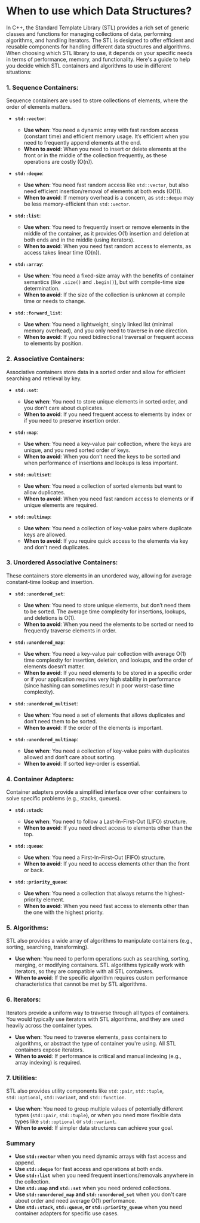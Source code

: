 # When to use which Data Structures?

In C++, the Standard Template Library (STL) provides a rich set of generic classes and functions for managing collections of data, performing algorithms, and handling iterators. The STL is designed to offer efficient and reusable components for handling different data structures and algorithms. When choosing which STL library to use, it depends on your specific needs in terms of performance, memory, and functionality. Here's a guide to help you decide which STL containers and algorithms to use in different situations:

### 1. **Sequence Containers**: 
   Sequence containers are used to store collections of elements, where the order of elements matters.

   - **`std::vector`**:
     - **Use when**: You need a dynamic array with fast random access (constant time) and efficient memory usage. It’s efficient when you need to frequently append elements at the end.
     - **When to avoid**: When you need to insert or delete elements at the front or in the middle of the collection frequently, as these operations are costly (O(n)).

   - **`std::deque`**:
     - **Use when**: You need fast random access like `std::vector`, but also need efficient insertion/removal of elements at both ends (O(1)).
     - **When to avoid**: If memory overhead is a concern, as `std::deque` may be less memory-efficient than `std::vector`.

   - **`std::list`**:
     - **Use when**: You need to frequently insert or remove elements in the middle of the container, as it provides O(1) insertion and deletion at both ends and in the middle (using iterators).
     - **When to avoid**: When you need fast random access to elements, as access takes linear time (O(n)).

   - **`std::array`**:
     - **Use when**: You need a fixed-size array with the benefits of container semantics (like `.size()` and `.begin()`), but with compile-time size determination.
     - **When to avoid**: If the size of the collection is unknown at compile time or needs to change.

   - **`std::forward_list`**:
     - **Use when**: You need a lightweight, singly linked list (minimal memory overhead), and you only need to traverse in one direction.
     - **When to avoid**: If you need bidirectional traversal or frequent access to elements by position.

### 2. **Associative Containers**:
   Associative containers store data in a sorted order and allow for efficient searching and retrieval by key.

   - **`std::set`**:
     - **Use when**: You need to store unique elements in sorted order, and you don't care about duplicates.
     - **When to avoid**: If you need frequent access to elements by index or if you need to preserve insertion order.

   - **`std::map`**:
     - **Use when**: You need a key-value pair collection, where the keys are unique, and you need sorted order of keys.
     - **When to avoid**: When you don’t need the keys to be sorted and when performance of insertions and lookups is less important.

   - **`std::multiset`**:
     - **Use when**: You need a collection of sorted elements but want to allow duplicates.
     - **When to avoid**: When you need fast random access to elements or if unique elements are required.

   - **`std::multimap`**:
     - **Use when**: You need a collection of key-value pairs where duplicate keys are allowed.
     - **When to avoid**: If you require quick access to the elements via key and don't need duplicates.

### 3. **Unordered Associative Containers**:
   These containers store elements in an unordered way, allowing for average constant-time lookup and insertion.

   - **`std::unordered_set`**:
     - **Use when**: You need to store unique elements, but don’t need them to be sorted. The average time complexity for insertions, lookups, and deletions is O(1).
     - **When to avoid**: When you need the elements to be sorted or need to frequently traverse elements in order.

   - **`std::unordered_map`**:
     - **Use when**: You need a key-value pair collection with average O(1) time complexity for insertion, deletion, and lookups, and the order of elements doesn’t matter.
     - **When to avoid**: If you need elements to be stored in a specific order or if your application requires very high stability in performance (since hashing can sometimes result in poor worst-case time complexity).

   - **`std::unordered_multiset`**:
     - **Use when**: You need a set of elements that allows duplicates and don’t need them to be sorted.
     - **When to avoid**: If the order of the elements is important.

   - **`std::unordered_multimap`**:
     - **Use when**: You need a collection of key-value pairs with duplicates allowed and don’t care about sorting.
     - **When to avoid**: If sorted key-order is essential.

### 4. **Container Adapters**:
   Container adapters provide a simplified interface over other containers to solve specific problems (e.g., stacks, queues).

   - **`std::stack`**:
     - **Use when**: You need to follow a Last-In-First-Out (LIFO) structure.
     - **When to avoid**: If you need direct access to elements other than the top.

   - **`std::queue`**:
     - **Use when**: You need a First-In-First-Out (FIFO) structure.
     - **When to avoid**: If you need to access elements other than the front or back.

   - **`std::priority_queue`**:
     - **Use when**: You need a collection that always returns the highest-priority element.
     - **When to avoid**: When you need fast access to elements other than the one with the highest priority.

### 5. **Algorithms**:
   STL also provides a wide array of algorithms to manipulate containers (e.g., sorting, searching, transforming).

   - **Use when**: You need to perform operations such as searching, sorting, merging, or modifying containers. STL algorithms typically work with iterators, so they are compatible with all STL containers.
   - **When to avoid**: If the specific algorithm requires custom performance characteristics that cannot be met by STL algorithms.

### 6. **Iterators**:
   Iterators provide a uniform way to traverse through all types of containers. You would typically use iterators with STL algorithms, and they are used heavily across the container types.

   - **Use when**: You need to traverse elements, pass containers to algorithms, or abstract the type of container you're using. All STL containers expose iterators.
   - **When to avoid**: If performance is critical and manual indexing (e.g., array indexing) is required.

### 7. **Utilities**:
   STL also provides utility components like `std::pair`, `std::tuple`, `std::optional`, `std::variant`, and `std::function`.

   - **Use when**: You need to group multiple values of potentially different types (`std::pair`, `std::tuple`), or when you need more flexible data types like `std::optional` or `std::variant`.
   - **When to avoid**: If simpler data structures can achieve your goal.

### Summary
- **Use `std::vector`** when you need dynamic arrays with fast access and append.
- **Use `std::deque`** for fast access and operations at both ends.
- **Use `std::list`** when you need frequent insertions/removals anywhere in the collection.
- **Use `std::map` and `std::set`** when you need ordered collections.
- **Use `std::unordered_map` and `std::unordered_set`** when you don't care about order and need average O(1) performance.
- **Use `std::stack`, `std::queue`, or `std::priority_queue`** when you need container adapters for specific use cases.
